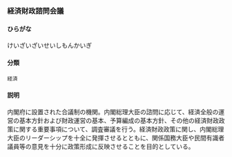 <div style="display:none;">

## [あ行](securities-terms?id=あ行)
## [か行](securities-terms?id=か行)

</div>

### 経済財政諮問会議

#### ひらがな

けいざいざいせいしもんかいぎ

#### 分類

`経済`

#### 説明

内閣府に設置された合議制の機関。内閣総理大臣の諮問に応じて、経済全般の運営の基本方針および財政運営の基本、予算編成の基本方針、その他の経済財政政策に関する重要事項について、調査審議を行う。経済財政政策に関し、内閣総理大臣のリーダーシップを十全に発揮させるとともに、関係国務大臣や民間有識者議員等の意見を十分に政策形成に反映させることを目的としている。

<div style="display:none;">

## [さ行](securities-terms?id=さ行)
## [た行](securities-terms?id=た行)
## [な行](securities-terms?id=な行)
## [は行](securities-terms?id=は行)
## [ま行](securities-terms?id=ま行)
## [や行](securities-terms?id=や行)
## [ら行](securities-terms?id=ら行)
## [わ行](securities-terms?id=わ行)
## [英数字・記号](securities-terms?id=英数字・記号)

</div>

